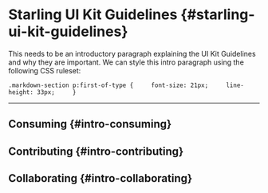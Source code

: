 # Starling UI Kit Guidelines {#starling-ui-kit-guidelines}

This needs to be an introductory paragraph explaining the UI Kit Guidelines and why they are important. We can style this intro paragraph using the following CSS ruleset:

`.markdown-section p:first-of-type {    
  font-size: 21px;    
  line-height: 33px;    
}`

---

## Consuming {#intro-consuming}

## Contributing {#intro-contributing}

## Collaborating {#intro-collaborating}



